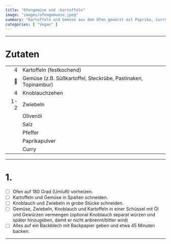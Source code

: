 ```yaml
---
title: "Ofengemüse und -kartoffeln"
image: "images/ofengemuese.jpeg"
summary: "Kartoffeln und Gemüse aus dem Ofen gewürzt mit Paprika, Curry, Salz und Pfeffer"
categories: [ "Vegan" ]
---
```


---

# Zutaten

|     |                                                               |
|----:|:--------------------------------------------------------------|
|   4 | Kartoffeln (festkochend)                                      |
|  🚧 | Gemüse (z.B. Süßkartoffel, Steckrübe, Pastinaken, Topinambur) |
|   4 | Knoblauchzehen                                                |
| 1-2 | Zwiebeln                                                      |
|     | Olivenöl                                                      |
|     | Salz                                                          |
|     | Pfeffer                                                       |
|     | Paprikapulver                                                 |
|     | Curry                                                         |

---

# 1.

- [ ] Ofen auf 180 Grad (Umluft) vorheizen.
- [ ] Kartoffeln und Gemüse in Spalten schneiden.
- [ ] Knoblauch und Zwiebeln in grobe Stücke schneiden.
- [ ] Gemüse, Zwiebeln, Knoblauch und Kartoffeln in einer Schüssel mit Öl und Gewürzen vermengen (optional Knoblauch
  separat würzen und später hinzugeben, damit er nicht anbrennt/bitter wird)
- [ ] Alles auf ein Backblech mit Backpapier geben und etwa 45 Minuten backen.

---
